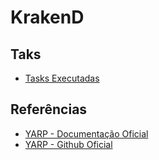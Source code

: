 # KrakenD

## Taks

- [Tasks Executadas](./docs/TASKS.md)

## Referências

- [YARP - Documentação Oficial](https://microsoft.github.io/reverse-proxy/articles/getting-started.html/)
- [YARP - Github Oficial](https://github.com/microsoft/reverse-proxy)
